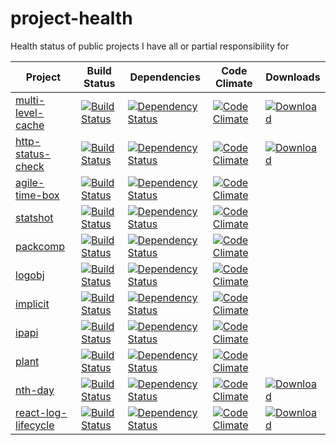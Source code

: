 # project-health
Health status of public projects I have all or partial responsibility for

| Project       | Build Status  | Dependencies | Code Climate | Downloads |
| ------------- |---------------| ------------ | ------------ | --------- |
| [multi-level-cache](https://github.com/guyellis/multi-level-cache) | [![Build Status](https://travis-ci.org/guyellis/multi-level-cache.svg)](https://travis-ci.org/guyellis/multi-level-cache) | [![Dependency Status](https://david-dm.org/guyellis/multi-level-cache.svg)](https://david-dm.org/guyellis/multi-level-cache) | [![Code Climate](https://codeclimate.com/github/guyellis/multi-level-cache/badges/gpa.svg)](https://codeclimate.com/github/guyellis/multi-level-cache) |  [![Download](https://img.shields.io/npm/dm/multi-level-cache.svg)](https://www.npmjs.com/package/multi-level-cache) |
| [http-status-check](https://github.com/guyellis/http-status-check) | [![Build Status](https://travis-ci.org/guyellis/http-status-check.svg)](https://travis-ci.org/guyellis/http-status-check) | [![Dependency Status](https://david-dm.org/guyellis/http-status-check.svg)](https://david-dm.org/guyellis/http-status-check) | [![Code Climate](https://codeclimate.com/github/guyellis/http-status-check/badges/gpa.svg)](https://codeclimate.com/github/guyellis/http-status-check) |  [![Download](https://img.shields.io/npm/dm/http-status-check.svg)](https://www.npmjs.com/package/http-status-check) |
| [agile-time-box](https://github.com/guyellis/agile-time-box) | [![Build Status](https://travis-ci.org/guyellis/agile-time-box.svg)](https://travis-ci.org/guyellis/agile-time-box) | [![Dependency Status](https://david-dm.org/guyellis/agile-time-box.svg)](https://david-dm.org/guyellis/agile-time-box) | [![Code Climate](https://codeclimate.com/github/guyellis/agile-time-box/badges/gpa.svg)](https://codeclimate.com/github/guyellis/agile-time-box) |
| [statshot](https://github.com/guyellis/statshot) | [![Build Status](https://travis-ci.org/guyellis/statshot.svg)](https://travis-ci.org/guyellis/statshot) | [![Dependency Status](https://david-dm.org/guyellis/statshot.svg)](https://david-dm.org/guyellis/statshot) | [![Code Climate](https://codeclimate.com/github/guyellis/statshot/badges/gpa.svg)](https://codeclimate.com/github/guyellis/statshot) |
| [packcomp](https://github.com/guyellis/packcomp) | [![Build Status](https://travis-ci.org/guyellis/packcomp.svg)](https://travis-ci.org/guyellis/packcomp) | [![Dependency Status](https://david-dm.org/guyellis/packcomp.svg)](https://david-dm.org/guyellis/packcomp) | [![Code Climate](https://codeclimate.com/github/guyellis/packcomp/badges/gpa.svg)](https://codeclimate.com/github/guyellis/packcomp) |
| [logobj](https://github.com/guyellis/logobj) | [![Build Status](https://travis-ci.org/guyellis/logobj.svg)](https://travis-ci.org/guyellis/logobj) | [![Dependency Status](https://david-dm.org/guyellis/logobj.svg)](https://david-dm.org/guyellis/logobj) | [![Code Climate](https://codeclimate.com/github/guyellis/logobj/badges/gpa.svg)](https://codeclimate.com/github/guyellis/logobj) |
| [implicit](https://github.com/guyellis/implicit) | [![Build Status](https://travis-ci.org/guyellis/implicit.svg)](https://travis-ci.org/guyellis/implicit) | [![Dependency Status](https://david-dm.org/guyellis/implicit.svg)](https://david-dm.org/guyellis/implicit) | [![Code Climate](https://codeclimate.com/github/guyellis/implicit/badges/gpa.svg)](https://codeclimate.com/github/guyellis/implicit) |
| [ipapi](https://github.com/guyellis/ipapi) | [![Build Status](https://travis-ci.org/guyellis/ipapi.svg)](https://travis-ci.org/guyellis/ipapi) | [![Dependency Status](https://david-dm.org/guyellis/ipapi.svg)](https://david-dm.org/guyellis/ipapi) | [![Code Climate](https://codeclimate.com/github/guyellis/ipapi/badges/gpa.svg)](https://codeclimate.com/github/guyellis/ipapi) |
| [plant](https://github.com/guyellis/plant) | [![Build Status](https://travis-ci.org/guyellis/plant.svg)](https://travis-ci.org/guyellis/plant) | [![Dependency Status](https://david-dm.org/guyellis/plant.svg)](https://david-dm.org/guyellis/plant) | [![Code Climate](https://codeclimate.com/github/guyellis/plant/badges/gpa.svg)](https://codeclimate.com/github/guyellis/plant) |
| [nth-day](https://github.com/guyellis/nth-day) | [![Build Status](https://travis-ci.org/guyellis/nth-day.svg)](https://travis-ci.org/guyellis/nth-day) | [![Dependency Status](https://david-dm.org/guyellis/nth-day.svg)](https://david-dm.org/guyellis/nth-day) | [![Code Climate](https://codeclimate.com/github/guyellis/nth-day/badges/gpa.svg)](https://codeclimate.com/github/guyellis/nth-day) |  [![Download](https://img.shields.io/npm/dm/nth-day.svg)](https://www.npmjs.com/package/nth-day) |
| [react-log-lifecycle](https://github.com/guyellis/react-log-lifecycle) | [![Build Status](https://travis-ci.org/guyellis/react-log-lifecycle.svg)](https://travis-ci.org/guyellis/react-log-lifecycle) | [![Dependency Status](https://david-dm.org/guyellis/react-log-lifecycle.svg)](https://david-dm.org/guyellis/react-log-lifecycle) | [![Code Climate](https://codeclimate.com/github/guyellis/react-log-lifecycle/badges/gpa.svg)](https://codeclimate.com/github/guyellis/react-log-lifecycle) |  [![Download](https://img.shields.io/npm/dm/react-log-lifecycle.svg)](https://www.npmjs.com/package/react-log-lifecycle) |

